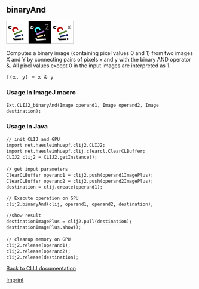 ## binaryAnd
<img src="images/mini_clij1_logo.png"/><img src="images/mini_clij2_logo.png"/><img src="images/mini_clijx_logo.png"/>

Computes a binary image (containing pixel values 0 and 1) from two images X and Y by connecting pairs of
pixels x and y with the binary AND operator &.
All pixel values except 0 in the input images are interpreted as 1.

<pre>f(x, y) = x & y</pre>

### Usage in ImageJ macro
```
Ext.CLIJ2_binaryAnd(Image operand1, Image operand2, Image destination);
```


### Usage in Java
```
// init CLIJ and GPU
import net.haesleinhuepf.clij2.CLIJ2;
import net.haesleinhuepf.clij.clearcl.ClearCLBuffer;
CLIJ2 clij2 = CLIJ2.getInstance();

// get input parameters
ClearCLBuffer operand1 = clij2.push(operand1ImagePlus);
ClearCLBuffer operand2 = clij2.push(operand2ImagePlus);
destination = clij.create(operand1);
```

```
// Execute operation on GPU
clij2.binaryAnd(clij, operand1, operand2, destination);
```

```
//show result
destinationImagePlus = clij2.pull(destination);
destinationImagePlus.show();

// cleanup memory on GPU
clij2.release(operand1);
clij2.release(operand2);
clij2.release(destination);
```


[Back to CLIJ documentation](https://clij.github.io/)

[Imprint](https://clij.github.io/imprint)
